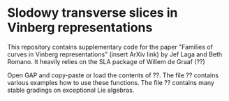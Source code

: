 # Slodowy transverse slices in Vinberg representations

This repository contains supplementary code for the paper "Families of curves in Vinberg representations" (insert ArXiv link) by Jef Laga and Beth Romano. It heavily relies on the SLA package of Willem de Graaf (??)

Open GAP and copy-paste or load the contents of ??. The file ?? contains various examples how to use these functions. The file ?? contains many stable gradings on exceptional Lie algebras.
